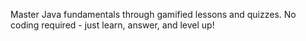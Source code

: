 Master Java fundamentals through gamified lessons and quizzes. No coding required - just learn, answer, and level up!
